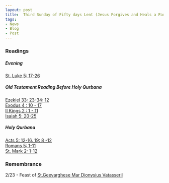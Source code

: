 ```yaml
---
layout: post
title:  Third Sunday of Fifty days Lent (Jesus Forgives and Heals a Paralyzed Man)
tags:
- News
- Blog
- Post
---
```


### **Readings**

##### Evening
[St. Luke 5: 17-26](https://www.biblegateway.com/passage/?search=Luke+5%3A17-26&version=NIV)

##### Old Testament Reading Before Holy Qurbana
[Ezekiel 33: 23-34: 12](https://www.biblegateway.com/passage/?search=Ezekiel+33%3A23-34%3A12&version=NIV)<br>
[Exodus 4 : 10 - 17](https://www.biblegateway.com/passage/?search=Ezekiel+33%3A23-34%3A12&version=NIV)<br>
[II Kings 2 : 1 - 11](https://www.biblegateway.com/passage/?search=2+Kings+2%3A1+-+11&version=NIV)<br>
[Isaiah 5: 20-25](https://www.biblegateway.com/passage/?search=Isaiah+5%3A20-25&version=NIV)
    
##### Holy Qurbana
[Acts 5: 12-16. 19: 8 -12](https://www.biblegateway.com/passage/?search=Acts+5%3A12-16&version=NIV)<br>
[Romans 5: 1-11](https://www.biblegateway.com/passage/?search=Romans+5%3A+1-11&version=NIV)<br>
[St. Mark 2: 1-12](https://www.biblegateway.com/passage/?search=Mark+2%3A+1-12&version=NIV) 

### **Remembrance**

2/23 - Feast of [St.Geevarghese Mar Dionysius Vatasseril](http://www.ds-wa.org/vattasserilbava.html)




